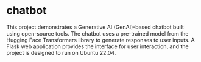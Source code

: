 # chatbot
This project demonstrates a Generative AI (GenAI)-based chatbot built using open-source tools. The chatbot uses a pre-trained model from the Hugging Face Transformers library to generate responses to user inputs. A Flask web application provides the interface for user interaction, and the project is designed to run on Ubuntu 22.04.
